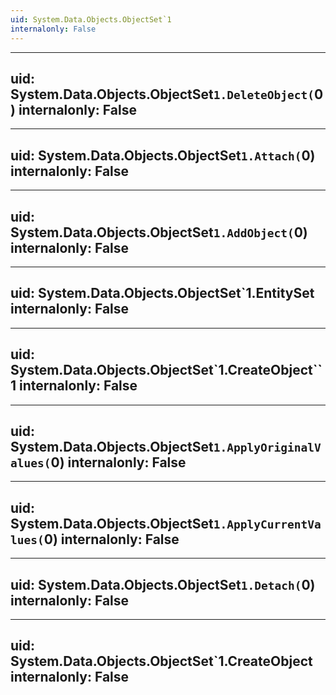 ```yaml
---
uid: System.Data.Objects.ObjectSet`1
internalonly: False
---
```


---
uid: System.Data.Objects.ObjectSet`1.DeleteObject(`0)
internalonly: False
---

---
uid: System.Data.Objects.ObjectSet`1.Attach(`0)
internalonly: False
---

---
uid: System.Data.Objects.ObjectSet`1.AddObject(`0)
internalonly: False
---

---
uid: System.Data.Objects.ObjectSet`1.EntitySet
internalonly: False
---

---
uid: System.Data.Objects.ObjectSet`1.CreateObject``1
internalonly: False
---

---
uid: System.Data.Objects.ObjectSet`1.ApplyOriginalValues(`0)
internalonly: False
---

---
uid: System.Data.Objects.ObjectSet`1.ApplyCurrentValues(`0)
internalonly: False
---

---
uid: System.Data.Objects.ObjectSet`1.Detach(`0)
internalonly: False
---

---
uid: System.Data.Objects.ObjectSet`1.CreateObject
internalonly: False
---
